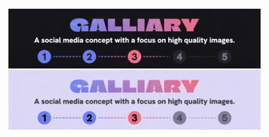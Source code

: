 [![Are you hiring?](https://github.com/nanoqoi/tour/blob/main/step-3-dark.png?raw=true)](https://github.com/rammble/web#gh-dark-mode-only)
[![Are you hiring?](https://github.com/nanoqoi/tour/blob/main/step-3-light.png?raw=true)](https://github.com/rammble/web#gh-light-mode-only)
